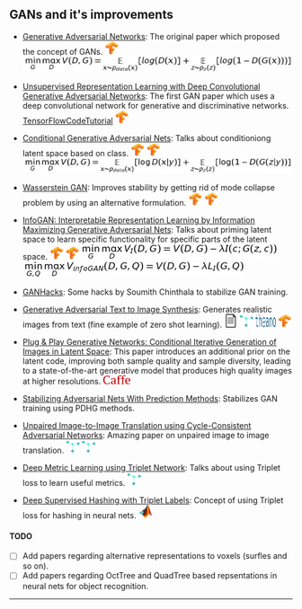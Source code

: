## GANs and it's improvements
- [Generative Adversarial Networks](https://arxiv.org/abs/1406.2661): The original paper which proposed the concept of GANs. [<img src="README/images/logo/tf.jpg" width="24" height="24" />](https://wiseodd.github.io/techblog/2016/09/17/gan-tensorflow/)
![GAN loss](README/images/gan.png)

- [Unsupervised Representation Learning with Deep Convolutional Generative Adversarial Networks](https://arxiv.org/abs/1511.06434): The first GAN paper which uses a deep convolutional network for generative and discriminative networks. [TensorFlowCodeTutorial](http://bamos.github.io/2016/08/09/deep-completion/) [<img src="README/images/logo/tf.jpg" width="24" height="24" />](https://github.com/carpedm20/DCGAN-tensorflow)

- [Conditional Generative Adversarial Nets](https://arxiv.org/abs/1411.1784): Talks about conditioniong latent space based on class. [<img src="README/images/logo/tf.jpg" width="24" height="24" />](https://wiseodd.github.io/techblog/2016/12/24/conditional-gan-tensorflow/) [<img src="README/images/logo/tf.jpg" width="24" height="24" />](https://github.com/wiseodd/generative-models/blob/master/GAN/conditional_gan/cgan_tensorflow.py)
![CGAN loss](README/images/cgan.png)  

- [Wasserstein GAN](https://arxiv.org/abs/1701.07875): Improves stability by getting rid of mode collapse problem by using an alternative formulation. [<img src="README/images/logo/tf.jpg" width="24" height="24" />](https://wiseodd.github.io/techblog/2017/02/04/wasserstein-gan/) [<img src="README/images/logo/tf.jpg" width="24" height="24" />](https://github.com/wiseodd/generative-models/blob/master/GAN/wasserstein_gan/wgan_tensorflow.py)

- [InfoGAN: Interpretable Representation Learning by Information Maximizing Generative Adversarial Nets](https://arxiv.org/abs/1606.03657): Talks about priming latent space to learn specific functionality for specific parts of the latent space. [<img src="README/images/logo/tf.jpg" width="24" height="24" />](https://wiseodd.github.io/techblog/2017/01/29/infogan/) [<img src="README/images/logo/tf.jpg" width="24" height="24" />](https://github.com/openai/InfoGAN)
![infoGAN loss 1](README/images/infogan1.png)   
![infoGAN loss 2](README/images/infogan2.png)  

- [GANHacks](https://github.com/soumith/ganhacks): Some hacks by Soumith Chinthala to stabilize GAN training. 

- [Generative Adversarial Text to Image Synthesis](https://arxiv.org/abs/1605.05396): Generates realistic images from text (fine example of zero shot learning). [<img src="README/images/logo/document.png" width="24" height="24" />](../PaperSummaries/GAN/GANTextToImageSummary.txt)  [<img src="README/images/logo/torch.png" width="24" height="24" />](https://github.com/reedscot/icml2016) [<img src="README/images/logo/theano.svg" width="36" height="24" />](https://github.com/paarthneekhara/text-to-image) [<img src="README/images/logo/tf.jpg" width="24" height="24" />](https://github.com/zsdonghao/text-to-image)

- [Plug & Play Generative Networks: Conditional Iterative Generation of Images in Latent Space](https://arxiv.org/abs/1612.00005):  This paper introduces an additional prior on the latent code, improving both sample quality and sample diversity, leading to a state-of-the-art generative model that produces high quality images at higher resolutions. [<img src="README/images/logo/caffe-logo.png" width="48" height="16" />](https://github.com/Evolving-AI-Lab/ppgn)

- [Stabilizing Adversarial Nets With Prediction Methods](https://arxiv.org/abs/1705.07364): Stabilizes GAN training using PDHG methods. 

- [Unpaired Image-to-Image Translation using Cycle-Consistent Adversarial Networks](https://arxiv.org/abs/1703.10593): Amazing paper on unpaired image to image translation.  [<img src="README/images/logo/torch.png" width="24" height="24" />](https://github.com/junyanz/pytorch-CycleGAN-and-pix2pix) [<img src="README/images/logo/torch.png" width="24" height="24" />](https://github.com/junyanz/CycleGAN)

- [Deep Metric Learning using Triplet Network](https://arxiv.org/abs/1412.6622): Talks about using Triplet loss to learn useful metrics. [<img src="README/images/logo/torch.png" width="24" height="24" />](https://github.com/eladhoffer/TripletNet)

- [Deep Supervised Hashing with Triplet Labels](http://www.cs.cmu.edu/~kkitani/pdf/WSK-ACCV16.pdf): Concept of using Triplet loss for hashing in neural nets. [<img src="README/images/logo/matlab-Logo.png" width="24" height="24" />](https://github.com/Minione/DTSH) 

#### TODO
- [ ] Add papers regarding alternative representations to voxels (surfles and so on).
- [ ] Add papers regarding OctTree and QuadTree based repsentations in neural nets for object recognition.

***
